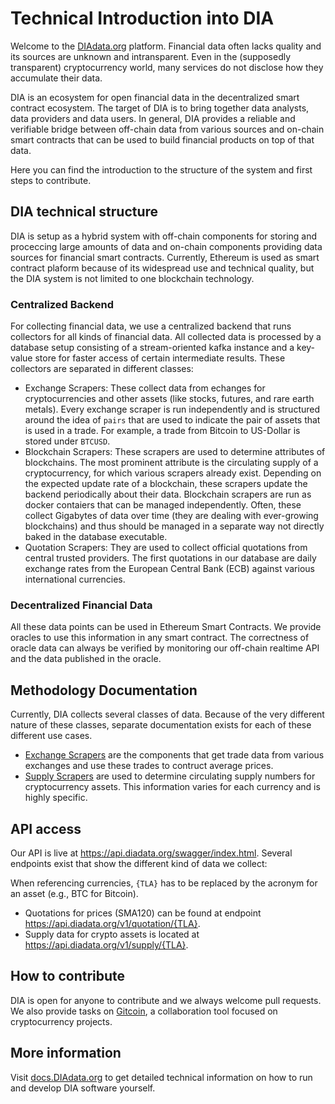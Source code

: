 # Technical Introduction into DIA
Welcome to the [DIAdata.org](https://diadata.org/) platform.
Financial data often lacks quality and its sources are unknown and intransparent.
Even in the (supposedly transparent) cryptocurrency world, many services do not disclose how they accumulate their data.

DIA is an ecosystem for open financial data in the decentralized smart contract ecosystem.
The target of DIA is to bring together data analysts, data providers and data users.
In general, DIA provides a reliable and verifiable bridge between off-chain data from various sources and on-chain smart contracts that can be used to build financial products on top of that data.

Here you can find the introduction to the structure of the system and first steps to contribute.

## DIA technical structure
DIA is setup as a hybrid system with off-chain components for storing and proceccing large amounts of data and on-chain components providing data sources for financial smart contracts.
Currently, Ethereum is used as smart contract plaform because of its widespread use and technical quality, but the DIA system is not limited to one blockchain technology.

### Centralized Backend
For collecting financial data, we use a centralized backend that runs collectors for all kinds of financial data.
All collected data is processed by a database setup consisting of a stream-oriented kafka instance and a key-value store for faster access of certain intermediate results.
These collectors are separated in different classes:

* Exchange Scrapers: These collect data from echanges for cryptocurrencies and other assets (like stocks, futures, and rare earth metals).
Every exchange scraper is run independently and is structured around the idea of `pairs` that are used to indicate the pair of assets that is used in a trade.
For example, a trade from Bitcoin to US-Dollar is stored under `BTCUSD`.
* Blockchain Scrapers: These scrapers are used to determine attributes of blockchains. The most prominent attribute is the circulating supply of a cryptocurrency, for which various scrapers already exist.
Depending on the expected update rate of a blockchain, these scrapers update the backend periodically about their data.
Blockchain scrapers are run as docker contaiers that can be managed independently.
Often, these collect Gigabytes of data over time (they are dealing with ever-growing blockchains) and thus should be managed in a separate way not directly baked in the database executable.
* Quotation Scrapers: They are used to collect official quotations from central trusted providers.
The first quotations in our database are daily exchange rates from the European Central Bank (ECB) against various international currencies.

### Decentralized Financial Data
All these data points can be used in Ethereum Smart Contracts.
We provide oracles to use this information in any smart contract.
The correctness of oracle data can always be verified by monitoring our off-chain realtime API and the data published in the oracle.

## Methodology Documentation
Currently, DIA collects several classes of data.
Because of the very different nature of these classes, separate documentation exists for each of these different use cases.

* [Exchange Scrapers](methodology/ExchangePrices.md) are the components that get trade data from various exchanges and use these trades to contruct average prices.
* [Supply Scrapers](methodology/SupplyNumbers.md) are used to determine circulating supply numbers for cryptocurrency assets.
This information varies for each currency and is highly specific.

## API access
Our API is live at <https://api.diadata.org/swagger/index.html>.
Several endpoints exist that show the different kind of data we collect:

When referencing currencies, `{TLA}` has to be replaced by the acronym for an asset (e.g., BTC for Bitcoin).
* Quotations for prices (SMA120) can be found at endpoint <https://api.diadata.org/v1/quotation/{TLA}>.
* Supply data for crypto assets is located at <https://api.diadata.org/v1/supply/{TLA}>.

## How to contribute
DIA is open for anyone to contribute and we always welcome pull requests.
We also provide tasks on [Gitcoin](https://gitcoin.co/), a collaboration tool focused on cryptocurrency projects.

## More information
Visit [docs.DIAdata.org](https://docs.diadata.org/) to get detailed technical information on how to run and develop DIA software yourself.
